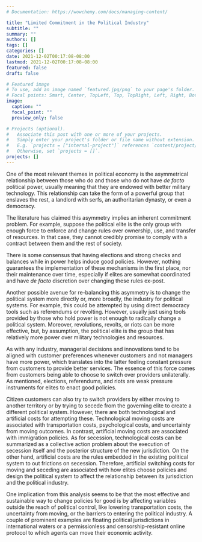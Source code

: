 ```yaml
---
# Documentation: https://wowchemy.com/docs/managing-content/

title: "Limited Commitment in the Political Industry"
subtitle: ""
summary: ""
authors: []
tags: []
categories: []
date: 2021-12-02T00:17:08-08:00
lastmod: 2021-12-02T00:17:08-08:00
featured: false
draft: false

# Featured image
# To use, add an image named `featured.jpg/png` to your page's folder.
# Focal points: Smart, Center, TopLeft, Top, TopRight, Left, Right, BottomLeft, Bottom, BottomRight.
image:
  caption: ""
  focal_point: ""
  preview_only: false

# Projects (optional).
#   Associate this post with one or more of your projects.
#   Simply enter your project's folder or file name without extension.
#   E.g. `projects = ["internal-project"]` references `content/project/deep-learning/index.md`.
#   Otherwise, set `projects = []`.
projects: []
---
```


One of the most relevant themes in political economy is the asymmetrical relationship between those who do and those who do not have *de facto* political power, usually meaning that they are endowed with better military technology. This relationship can take the form of a powerful group that enslaves the rest, a landlord with serfs, an authoritarian dynasty, or even a democracy. 

The literature has claimed this asymmetry implies an inherent commitment problem. For example, suppose the political elite is the only group with enough force to enforce and change rules over ownership, use, and transfer of resources. In that case, they cannot credibly promise to comply with a contract between them and the rest of society.

There is some consensus that having elections and strong checks and balances while in power helps induce good policies. However, nothing guarantees the implementation of these mechanisms in the first place, nor their maintenance over time, especially if elites are somewhat coordinated and have *de facto* discretion over changing these rules ex-post. 

Another possible avenue for re-balancing this asymmetry is to change the political system more directly or, more broadly, the industry for political systems. For example, this could be attempted by using direct democracy tools such as referendums or revolting. However, usually just using tools provided by those who hold power is not enough to radically change a political system. Moreover, revolutions, revolts, or riots can be more effective, but, by assumption, the political elite is the group that has relatively more power over military technologies and resources. 

As with any industry, managerial decisions and innovations tend to be aligned with customer preferences whenever customers and not managers have more power, which translates into the latter feeling constant pressure from customers to provide better services. The essence of this force comes from customers being able to choose to switch over providers unilaterally. As mentioned, elections, referendums, and riots are weak pressure instruments for elites to enact good policies.

Citizen customers can also try to switch providers by either moving to another territory or by trying to secede from the governing elite to create a different political system. However, there are both technological and artificial costs for attempting these. Technological moving costs are associated with transportation costs, psychological costs, and uncertainty from moving outcomes. In contrast, artificial moving costs are associated with immigration policies. As for secession, technological costs can be summarized as a collective action problem about the execution of secession itself and the posterior structure of the new jurisdiction. On the other hand, artificial costs are the rules embedded in the existing political system to out frictions on secession. Therefore, artificial switching costs for moving and seceding are associated with how elites choose policies and design the political system to affect the relationship between its jurisdiction and the political industry. 

One implication from this analysis seems to be that the most effective and sustainable way to change policies for good is by affecting variables outside the reach of political control, like lowering transportation costs, the uncertainty from moving, or the barriers to entering the political industry. A couple of prominent examples are floating political jurisdictions in international waters or a permissionless and censorship-resistant online protocol to which agents can move their economic activity. 